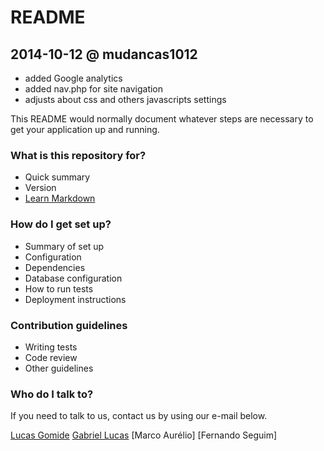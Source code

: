 # README #

## 2014-10-12 @ mudancas1012
* added Google analytics
* added nav.php for site navigation
* adjusts about css and others javascripts settings


This README would normally document whatever steps are necessary to get your application up and running.

### What is this repository for? ###

* Quick summary
* Version
* [Learn Markdown](https://bitbucket.org/tutorials/markdowndemo)

### How do I get set up? ###

* Summary of set up
* Configuration
* Dependencies
* Database configuration
* How to run tests
* Deployment instructions

### Contribution guidelines ###

* Writing tests
* Code review
* Other guidelines

### Who do I talk to? ###
If you need to talk to us, contact us by using our e-mail below.


[Lucas Gomide](mailto://lucaslg200@gmail.com)
[Gabriel Lucas](mailto://gabrielltr84@gmail.com)
[Marco Aurélio]
[Fernando Seguim]
